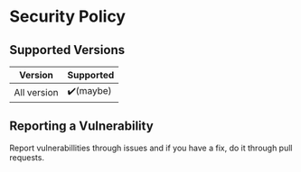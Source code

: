 # Security Policy

## Supported Versions
| Version | Supported          |
| ------- | ------------------ |
| All version | ✔️(maybe) |

## Reporting a Vulnerability

Report vulnerabillities through issues and if you have a fix, do it through pull requests.
